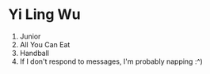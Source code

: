 # Yi Ling Wu
1. Junior
2. All You Can Eat
3. Handball
4. If I don't respond to messages, I'm probably napping :^)
